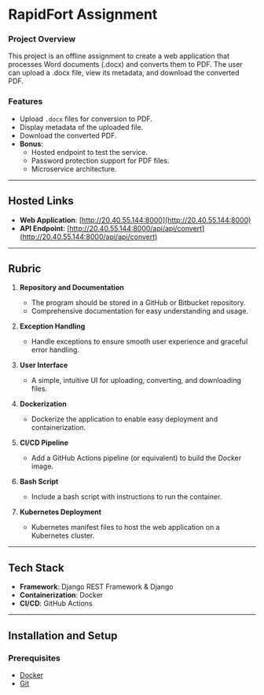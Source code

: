 # RapidFort Assignment

### Project Overview
This project is an offline assignment to create a web application that processes Word documents (.docx) and converts them to PDF. The user can upload a .docx file, view its metadata, and download the converted PDF.

### Features
- Upload `.docx` files for conversion to PDF.
- Display metadata of the uploaded file.
- Download the converted PDF.
- **Bonus**:
  - Hosted endpoint to test the service.
  - Password protection support for PDF files.
  - Microservice architecture.

---

## Hosted Links

- **Web Application**: [http://20.40.55.144:8000](http://20.40.55.144:8000)
- **API Endpoint**: [http://20.40.55.144:8000/api/api/convert](http://20.40.55.144:8000/api/api/convert)

---

## Rubric

1. **Repository and Documentation**
   - The program should be stored in a GitHub or Bitbucket repository.
   - Comprehensive documentation for easy understanding and usage.

2. **Exception Handling**
   - Handle exceptions to ensure smooth user experience and graceful error handling.

3. **User Interface**
   - A simple, intuitive UI for uploading, converting, and downloading files.

4. **Dockerization**
   - Dockerize the application to enable easy deployment and containerization.

5. **CI/CD Pipeline**
   - Add a GitHub Actions pipeline (or equivalent) to build the Docker image.

6. **Bash Script**
   - Include a bash script with instructions to run the container.

7. **Kubernetes Deployment**
   - Kubernetes manifest files to host the web application on a Kubernetes cluster.

---

## Tech Stack
- **Framework**: Django REST Framework & Django
- **Containerization**: Docker
- **CI/CD**: GitHub Actions

---

## Installation and Setup

### Prerequisites
- [Docker](https://www.docker.com/)
- [Git](https://git-scm.com/)

